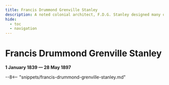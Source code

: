 ```yaml
---
title: Francis Drummond Grenville Stanley
description: A noted colonial architect, F.D.G. Stanley designed many of Toowong’s grand houses
hide:
  - toc
  - navigation 
---
```


# Francis Drummond Grenville Stanley

**1 January 1839 — 28 May 1897**

--8<-- "snippets/francis-drummond-grenville-stanley.md"
